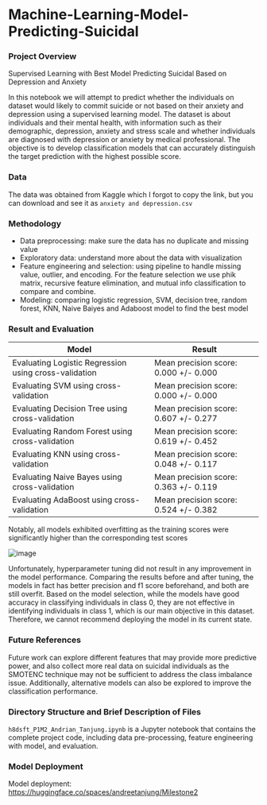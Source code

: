 # Machine-Learning-Model-Predicting-Suicidal
### Project Overview
Supervised Learning with Best Model Predicting Suicidal Based on Depression and Anxiety

In this notebook we will attempt to predict whether the individuals on dataset would likely to commit suicide or not based on their anxiety and depression using a supervised learning model. The dataset is about individuals and their mental health, with information such as their demographic, depression, anxiety and stress scale and whether individuals are diagnosed with depression or anxiety by medical professional. The objective is to develop classification models that can accurately distinguish the target prediction with the highest possible score. 
### Data 
The data was obtained from Kaggle which I forgot to copy the link, but you can download and see it as `anxiety and depression.csv`
### Methodology
- Data preprocessing: make sure the data has no duplicate and missing value
- Exploratory data: understand more about the data with visualization
- Feature engineering and selection: using pipeline to handle missing value, outlier, and encoding. For the feature selection we use phik matrix, recursive feature elimination, and mutual info classification to compare and combine.
- Modeling: comparing logistic regression, SVM, decision tree, random forest, KNN, Naive Baiyes and Adaboost model to find the best model
### Result and Evaluation
| Model | Result |
| --- | --- |
|Evaluating Logistic Regression using cross-validation|Mean precision score: 0.000 +/- 0.000|
|Evaluating SVM using cross-validation|Mean precision score: 0.000 +/- 0.000|
|Evaluating Decision Tree using cross-validation|Mean precision score: 0.607 +/- 0.277|
|Evaluating Random Forest using cross-validation|Mean precision score: 0.619 +/- 0.452|
|Evaluating KNN using cross-validation|Mean precision score: 0.048 +/- 0.117|
|Evaluating Naive Bayes using cross-validation|Mean precision score: 0.363 +/- 0.119|
|Evaluating AdaBoost using cross-validation|Mean precision score: 0.524 +/- 0.382|

Notably, all models exhibited overfitting as the training scores were significantly higher than the corresponding test scores

![image](https://github.com/andreetanjung/Machine-Learning-Model-Predicting-Suicidal/assets/123824152/ec22c79a-8340-4f25-a19f-88d541d90ccc)

Unfortunately, hyperparameter tuning did not result in any improvement in the model performance. Comparing the results before and after tuning, the models in fact has better precision and f1 score beforehand, and both are still overfit. Based on the model selection, while the models have good accuracy in classifying individuals in class 0, they are not effective in identifying individuals in class 1, which is our main objective in this dataset. Therefore, we cannot recommend deploying the model in its current state.
### Future References
Future work can explore different features that may provide more predictive power, and also collect more real data on suicidal individuals as the SMOTENC technique may not be sufficient to address the class imbalance issue. Additionally, alternative models can also be explored to improve the classification performance.
### Directory Structure and Brief Description of Files
`h8dsft_P1M2_Andrian_Tanjung.ipynb` is a Jupyter notebook that contains the complete project code, including data pre-processing, feature engineering with model, and evaluation.
### Model Deployment
Model deployment: https://huggingface.co/spaces/andreetanjung/Milestone2
